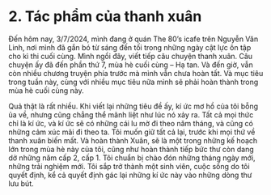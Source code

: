 # 2. Tác phẩm của thanh xuân
Đến hôm nay, 3/7/2024, mình đang ở quán The 80’s icafe trên Nguyễn Văn Linh, nơi mình đã gắn bó từ sáng đến tối trong những ngày cật lực ôn tập cho kì thi cuối cùng. Mình ngồi đây, viết tiếp câu chuyện thanh xuân. Câu chuyện ấy đã đến phần thứ 7, mùa hè cuối cùng – Hạ tan. Và đến giờ, vẫn còn nhiều chương truyện phía trước mà mình vẫn chưa hoàn tất. Và mục tiêu trong tuần này, cùng với nhiều mục tiêu nữa mình sẽ phải hoàn thành trong mùa hè cuối cùng này.

Quả thật là rất nhiều. Khi viết lại những tiêu đề ấy, kí ức mơ hồ của tôi bỗng ủa về, nhưng cũng chẳng thể mãnh liệt như lúc nó xảy ra. Tất cả mọi thức chỉ là kí ức, và kí ức sẽ có những cái lu mờ đi theo năm tháng, và cũng có những cảm xúc mãi đi theo ta. Tôi muốn giữ tất cả lại, trước khi mọi thứ về thanh xuân biến mất. Và hoàn thành Xuân, sẽ là một trong những kế hoạch lớn trong mùa hè này của tôi, cũng như hoàn thành tiếp bức thư còn dang dở những năm cấp 2, cấp 1. Tôi chuẩn bị chào đón những tháng ngày mới, những trải nghiệm mới. Tôi sắp trở thành một sinh viên, cuộc sống do tôi quyết định, kể cả quyết định gác lại những kí ức này vào những dòng thư lưu bút.